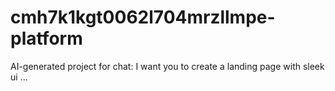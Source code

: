 # cmh7k1kgt0062l704mrzllmpe-platform
AI-generated project for chat: I want you to create a landing page with sleek ui ...
